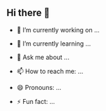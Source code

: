 ## Hi there 👋

- 🔭 I’m currently working on ...
- 🌱 I’m currently learning ...


- 💬 Ask me about ...
- 📫 How to reach me: ...
- 😄 Pronouns: ...
- ⚡ Fun fact: ...



<!--
**wik2020wik/wik2020wik** is a ✨ _special_ ✨ repository because its `README.md` (this file) appears on your GitHub profile.

Here are some ideas to get you started:

- 🔭 I’m currently working on ...
- 🌱 I’m currently learning ...
- 👯 I’m looking to collaborate on ...
- 🤔 I’m looking for help with ...
- 💬 Ask me about ...
- 📫 How to reach me: ...
- 😄 Pronouns: ...
- ⚡ Fun fact: ...
-->
